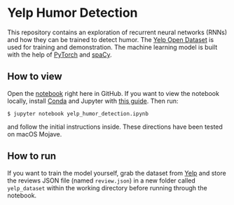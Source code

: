 # Yelp Humor Detection
This repository contains an exploration of recurrent neural networks (RNNs) and how they can be trained to detect humor. The [Yelp Open Dataset](https://www.yelp.com/dataset) is used for training and demonstration. The machine learning model is built with the help of [PyTorch](https://pytorch.org) and [spaCy](https://spacy.io/).

## How to view
Open the [notebook](yelp_humor_detection.ipynb) right here in GitHub. If you want to view the notebook locally, install [Conda](https://conda.io) and Jupyter with [this guide](https://jupyter.readthedocs.io/en/latest/install.html#installing-jupyter-using-anaconda-and-conda). Then run:

```
$ jupyter notebook yelp_humor_detection.ipynb
```

and follow the initial instructions inside. These directions have been tested on macOS Mojave.

## How to run
If you want to train the model yourself, grab the dataset from [Yelp](https://www.yelp.com/dataset) and store the reviews JSON file (named `review.json`) in a new folder called `yelp_dataset` within the working directory before running through the notebook.
